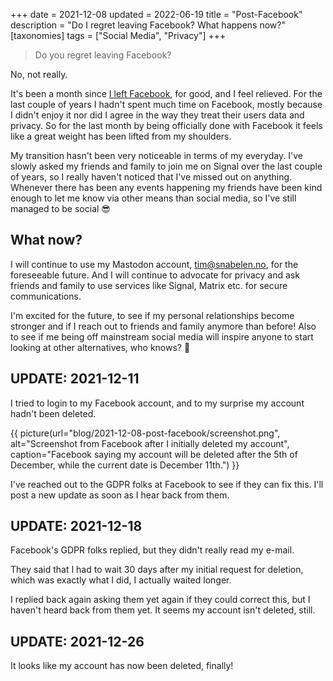 +++
date = 2021-12-08
updated = 2022-06-19
title = "Post-Facebook"
description = "Do I regret leaving Facebook? What happens now?"
[taxonomies]
tags = ["Social Media", "Privacy"] 
+++

> Do you regret leaving Facebook?

No, not really.

It's been a month since
[I left Facebook](@/blog/2021-10-31-goodbye-facebook.md), for good, and I feel
relieved. For the last couple of years I hadn't spent much time on Facebook,
mostly because I didn't enjoy it nor did I agree in the way they treat their
users data and privacy. So for the last month by being officially done with
Facebook it feels like a great weight has been lifted from my shoulders.

My transition hasn't been very noticeable in terms of my everyday. I've slowly
asked my friends and family to join me on Signal over the last couple of years,
so I really haven't noticed that I've missed out on anything. Whenever there has
been any events happening my friends have been kind enough to let me know via
other means than social media, so I've still managed to be social 😎

## What now?

I will continue to use my Mastodon account,
[tim@snabelen.no](https://snabelen.no/@tim), for the foreseeable future. And I
will continue to advocate for privacy and ask friends and family to use services
like Signal, Matrix etc. for secure communications.

I'm excited for the future, to see if my personal relationships become stronger
and if I reach out to friends and family anymore than before! Also to see if me
being off mainstream social media will inspire anyone to start looking at other
alternatives, who knows? 🤷

## UPDATE: 2021-12-11

I tried to login to my Facebook account, and to my surprise my account hadn't
been deleted.

{{ picture(url="blog/2021-12-08-post-facebook/screenshot.png",
  alt="Screenshot from Facebook after I initially deleted my account",
  caption="Facebook saying my account will be deleted after the 5th of December, while the current date is December 11th.") }}

I've reached out to the GDPR folks at Facebook to see if they can fix this. I'll
post a new update as soon as I hear back from them.

## UPDATE: 2021-12-18

Facebook's GDPR folks replied, but they didn't really read my e-mail.

They said that I had to wait 30 days after my initial request for deletion,
which was exactly what I did, I actually waited longer.

I replied back again asking them yet again if they could correct this, but I
haven't heard back from them yet. It seems my account isn't deleted, still.

## UPDATE: 2021-12-26

It looks like my account has now been deleted, finally!
